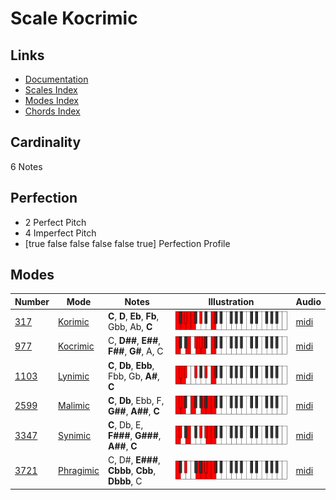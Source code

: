 # Scale Kocrimic

## Links

- [Documentation](README.md)
- [Scales Index](Scales.md)
- [Modes Index](Modes.md)
- [Chords Index](Chords.md)

## Cardinality

6 Notes

## Perfection

- 2 Perfect Pitch
- 4 Imperfect Pitch
- [true false false false false true] Perfection Profile

## Modes

| Number | Mode | Notes | Illustration | Audio |
|--------|------|-------|--------------|-------|
| [317](https://ianring.com/musictheory/scales/317) | [Korimic](ModeKorimic.md) | **C**, **D**, **Eb**, **Fb**, Gbb, Ab, **C** | ![CNaturalKorimic](ModeCNaturalKorimic.png) | [midi](https://github.com/edipermadi/music/blob/main/docs/ModeCNaturalKorimic.mid?raw=true) | 
| [977](https://ianring.com/musictheory/scales/977) | [Kocrimic](ModeKocrimic.md) | C, **D##**, **E##**, **F##**, **G#**, A, C | ![CNaturalKocrimic](ModeCNaturalKocrimic.png) | [midi](https://github.com/edipermadi/music/blob/main/docs/ModeCNaturalKocrimic.mid?raw=true) | 
| [1103](https://ianring.com/musictheory/scales/1103) | [Lynimic](ModeLynimic.md) | **C**, **Db**, **Ebb**, Fbb, Gb, **A#**, **C** | ![CNaturalLynimic](ModeCNaturalLynimic.png) | [midi](https://github.com/edipermadi/music/blob/main/docs/ModeCNaturalLynimic.mid?raw=true) | 
| [2599](https://ianring.com/musictheory/scales/2599) | [Malimic](ModeMalimic.md) | **C**, **Db**, Ebb, F, **G##**, **A##**, **C** | ![CNaturalMalimic](ModeCNaturalMalimic.png) | [midi](https://github.com/edipermadi/music/blob/main/docs/ModeCNaturalMalimic.mid?raw=true) | 
| [3347](https://ianring.com/musictheory/scales/3347) | [Synimic](ModeSynimic.md) | **C**, Db, E, **F###**, **G###**, **A##**, **C** | ![CNaturalSynimic](ModeCNaturalSynimic.png) | [midi](https://github.com/edipermadi/music/blob/main/docs/ModeCNaturalSynimic.mid?raw=true) | 
| [3721](https://ianring.com/musictheory/scales/3721) | [Phragimic](ModePhragimic.md) | C, D#, **E###**, **Cbbb**, **Cbb**, **Dbbb**, C | ![CNaturalPhragimic](ModeCNaturalPhragimic.png) | [midi](https://github.com/edipermadi/music/blob/main/docs/ModeCNaturalPhragimic.mid?raw=true) | 
